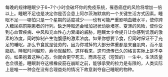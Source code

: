 每晚的规律睡眠少于6~7个小时会破坏你的免疫系统，罹患癌症的风险将增加一倍以上。睡眠不足也是决定你是否会患上阿尔茨海默病的一个关键生活方式因素。睡眠不足——哪怕只是一个星期的适度减少——也有可能严重影响血糖水平，使你跨入糖尿病前期患者的行列。缺乏睡眠还会增加冠状动脉堵塞、变薄的风险，使你受到心血管疾病、中风和充血性心力衰竭的威胁。睡眠太少会提升让你感到饥饿的激素的浓度，同时抑制产生饱腹感的激素浓度。如果你想要节食，但同时保证不了充足的睡眠，那么节食就是徒劳的，因为你减掉的大部分体重都是来自肌肉，而不是脂肪。睡眠时间越短，寿命就越短。这样看来，这句流传已久的格言实际上是不幸的。如果抱着这种心态，你就会更早死去，而且在这（短暂的）一生中，生活质量也会很差。睡眠剥夺这根橡皮筋在崩断之前，能够承受的拉力是有限的，人类实际上是唯一一种会在没有合理益处的情况下故意剥夺自己睡眠的物种。
